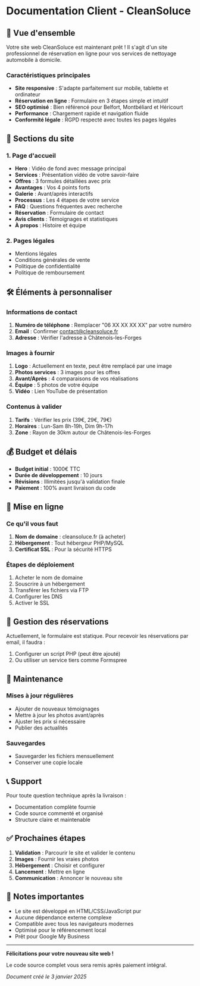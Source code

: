 # Documentation Client - CleanSoluce

## 🎯 Vue d'ensemble

Votre site web CleanSoluce est maintenant prêt ! Il s'agit d'un site professionnel de réservation en ligne pour vos services de nettoyage automobile à domicile.

### Caractéristiques principales

- **Site responsive** : S'adapte parfaitement sur mobile, tablette et ordinateur
- **Réservation en ligne** : Formulaire en 3 étapes simple et intuitif
- **SEO optimisé** : Bien référencé pour Belfort, Montbéliard et Héricourt
- **Performance** : Chargement rapide et navigation fluide
- **Conformité légale** : RGPD respecté avec toutes les pages légales

## 📱 Sections du site

### 1. Page d'accueil
- **Hero** : Vidéo de fond avec message principal
- **Services** : Présentation vidéo de votre savoir-faire
- **Offres** : 3 formules détaillées avec prix
- **Avantages** : Vos 4 points forts
- **Galerie** : Avant/après interactifs
- **Processus** : Les 4 étapes de votre service
- **FAQ** : Questions fréquentes avec recherche
- **Réservation** : Formulaire de contact
- **Avis clients** : Témoignages et statistiques
- **À propos** : Histoire et équipe

### 2. Pages légales
- Mentions légales
- Conditions générales de vente
- Politique de confidentialité  
- Politique de remboursement

## 🛠️ Éléments à personnaliser

### Informations de contact
1. **Numéro de téléphone** : Remplacer "06 XX XX XX XX" par votre numéro
2. **Email** : Confirmer contact@cleansoluce.fr
3. **Adresse** : Vérifier l'adresse à Châtenois-les-Forges

### Images à fournir
1. **Logo** : Actuellement en texte, peut être remplacé par une image
2. **Photos services** : 3 images pour les offres
3. **Avant/Après** : 4 comparaisons de vos réalisations
4. **Équipe** : 5 photos de votre équipe
5. **Vidéo** : Lien YouTube de présentation

### Contenus à valider
1. **Tarifs** : Vérifier les prix (39€, 29€, 79€)
2. **Horaires** : Lun-Sam 8h-19h, Dim 9h-17h
3. **Zone** : Rayon de 30km autour de Châtenois-les-Forges

## 💰 Budget et délais

- **Budget initial** : 1000€ TTC
- **Durée de développement** : 10 jours
- **Révisions** : Illimitées jusqu'à validation finale
- **Paiement** : 100% avant livraison du code

## 🚀 Mise en ligne

### Ce qu'il vous faut
1. **Nom de domaine** : cleansoluce.fr (à acheter)
2. **Hébergement** : Tout hébergeur PHP/MySQL
3. **Certificat SSL** : Pour la sécurité HTTPS

### Étapes de déploiement
1. Acheter le nom de domaine
2. Souscrire à un hébergement
3. Transférer les fichiers via FTP
4. Configurer les DNS
5. Activer le SSL

## 📧 Gestion des réservations

Actuellement, le formulaire est statique. Pour recevoir les réservations par email, il faudra :
1. Configurer un script PHP (peut être ajouté)
2. Ou utiliser un service tiers comme Formspree

## 🔧 Maintenance

### Mises à jour régulières
- Ajouter de nouveaux témoignages
- Mettre à jour les photos avant/après
- Ajuster les prix si nécessaire
- Publier des actualités

### Sauvegardes
- Sauvegarder les fichiers mensuellement
- Conserver une copie locale

## 📞 Support

Pour toute question technique après la livraison :
- Documentation complète fournie
- Code source commenté et organisé
- Structure claire et maintenable

## ✅ Prochaines étapes

1. **Validation** : Parcourir le site et valider le contenu
2. **Images** : Fournir les vraies photos
3. **Hébergement** : Choisir et configurer
4. **Lancement** : Mettre en ligne
5. **Communication** : Annoncer le nouveau site

## 📝 Notes importantes

- Le site est développé en HTML/CSS/JavaScript pur
- Aucune dépendance externe complexe
- Compatible avec tous les navigateurs modernes
- Optimisé pour le référencement local
- Prêt pour Google My Business

---

**Félicitations pour votre nouveau site web !**

Le code source complet vous sera remis après paiement intégral.

*Document créé le 3 janvier 2025*